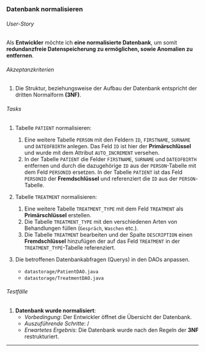 ### **Datenbank normalisieren**

###### User-Story
Als **Entwickler** möchte ich **eine normalisierte Datenbank**, um somit **redundanzfreie Datenspeicherung zu ermöglichen, sowie Anomalien zu entfernen**.

###### Akzeptanzkriterien
1. Die Struktur, beziehungsweise der Aufbau der Datenbank entspricht der dritten Normalform **(3NF)**.

###### Tasks
1. Tabelle `PATIENT` normalisieren:
	1. Eine weitere Tabelle `PERSON` mit den Feldern `ID`, `FIRSTNAME`, `SURNAME` und `DATEOFBIRTH` anlegen.  Das Feld `ID` ist hier der **Primärschlüssel** und wurde mit dem Attribut `AUTO_INCREMENT` versehen.
	2. In der Tabelle `PATIENT` die Felder `FIRSTNAME`, `SURNAME` und `DATEOFBIRTH` entfernen und durch die dazugehörige `ID` aus der `PERSON`-Tabelle mit dem Feld `PERSONID` ersetzen. In der Tabelle `PATIENT` ist das Feld `PERSONID` der **Fremdschlüssel** und referenziert die `ID` aus der `PERSON`-Tabelle.

2. Tabelle `TREATMENT` normalisieren:
	1. Eine weitere Tabelle `TREATMENT_TYPE` mit dem Feld `TREATMENT` als **Primärschlüssel** erstellen.
	2. Die Tabelle `TREATMENT_TYPE` mit den verschiedenen Arten von Behandlungen füllen (`Gespräch`, `Waschen` etc.).
	3. Die Tabelle `TREATMENT` bearbeiten und der Spalte `DESCRIPTION` einen **Fremdschlüssel** hinzufügen der auf das Feld `TREATMENT` in der `TREATMENT_TYPE`-Tabelle referenziert.

3. Die betroffenen Datenbankabfragen (Querys) in den DAOs anpassen.
	- `datastorage/PatientDAO.java`
	- `datastorage/TreatmentDAO.java`


###### Testfälle
1. **Datenbank wurde normalisiert**:
	- *Vorbedingung*: Der Entwickler öffnet die Übersicht der Datenbank.
	- *Auszuführende Schritte*: /
	- *Erwartetes Ergebnis*: Die Datenbank wurde nach den Regeln der **3NF** restrukturiert.
***

